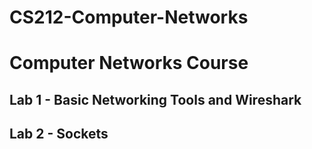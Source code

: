 # CS212-Computer-Networks
# Computer Networks Course
## Lab 1 - Basic Networking Tools and Wireshark
## Lab 2 - Sockets

